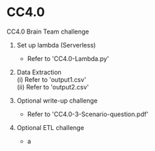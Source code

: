 # CC4.0
CC4.0 Brain Team challenge  
1. Set up lambda (Serverless)  
    - Refer to 'CC4.0-Lambda.py'  
  
2. Data Extraction  
    (i)  Refer to 'output1.csv'  
    (ii) Refer to 'output2.csv'  
  
3. Optional write-up challenge
    - Refer to 'CC4.0-3-Scenario-question.pdf'  
  
4. Optional ETL challenge  
    - a

